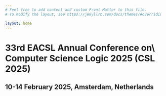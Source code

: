 ```yaml
---
# Feel free to add content and custom Front Matter to this file.
# To modify the layout, see https://jekyllrb.com/docs/themes/#overriding-theme-defaults

layout: home
---
```



33rd EACSL Annual Conference on\\ Computer Science Logic 2025 (CSL 2025)
==================

10-14 February 2025, Amsterdam, Netherlands
-------------------
